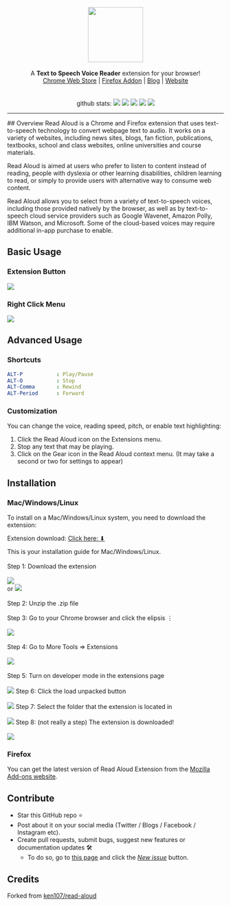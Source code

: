 
<div align="center">
	<img src="img/icon.png" width="128" height="128">
	<br>
	<br>
	A <b>Text to Speech Voice Reader</b> extension for your browser!
</div>

<div align="center">
	<a href="https://chrome.google.com/webstore/detail/read-aloud-a-text-to-spee/hdhinadidafjejdhmfkjgnolgimiaplp">Chrome Web Store</a> | <a href="https://addons.mozilla.org/en-US/firefox/addon/read-aloud/">Firefox Addon</a> | <a href="https://blog.readaloud.app/">Blog</a> | <a href="https://readaloud.app/">Website</a>
</div>

<br>

<div align="center">
    <br> github stats:
    <img src="https://badgen.net/github/stars/aramb-dev/TTS-ARAM">
    <img src="https://badgen.net/github/open-issues/aramb-dev/TTS-ARAM">
    <img src="https://badgen.net/github/open-prs/aramb-dev/TTS-ARAM">
    <img src="https://badgen.net/github/tag/aramb-dev/TTS-ARAM">
    <img src="https://badgen.net/github/license/aramb-dev/TTS-ARAM">
</div>
<hr/>
## Overview
Read Aloud is a Chrome and Firefox extension that uses text-to-speech technology to convert webpage text to audio. It works on a variety of websites, including news sites, blogs, fan fiction, publications, textbooks, school and class websites, online universities and course materials.

Read Aloud is aimed at users who prefer to listen to content instead of reading, people with dyslexia or other learning disabilities, children learning to read, or simply to provide users with alternative way to consume web content.

Read Aloud allows you to select from a variety of text-to-speech voices, including those provided natively by the browser, as well as by text-to-speech cloud service providers such as Google Wavenet, Amazon Polly, IBM Watson, and Microsoft. Some of the cloud-based voices may require additional in-app purchase to enable.

## Basic Usage

### Extension Button
<img src="./languages.gif">

### Right Click Menu
<img src="./demo-right-click.gif">


## Advanced Usage

### Shortcuts

```yaml
ALT-P           : Play/Pause
ALT-O           : Stop
ALT-Comma       : Rewind
ALT-Period      : Forward
```

### Customization

You can change the voice, reading speed, pitch, or enable text highlighting:

1. Click the Read Aloud icon on the Extensions menu.
2. Stop any text that may be playing.
3. Click on the Gear icon in the Read Aloud context menu. (It may take a second or two for settings to appear)


## Installation
### Mac/Windows/Linux
To install on a Mac/Windows/Linux system, you need to download the extension:

Extension download: [Click here: ⬇](./instructions/Extension%20%7C%20TTS-ARAM.zip)

 This is your installation guide for Mac/Windows/Linux. <br><br>
 Step 1: Download the extension<br><br>
<img src="./instructions/dload_zip_gh_menu.jpg"><br>or
<img src="./instructions/dload_zip_link_md.jpg"><br><br>
Step 2: Unzip the .zip file<br><br>
Step 3: Go to your Chrome browser and click the elipsis ⋮<br><br>
<img src="./instructions/chrome_click_....png"><br><br>
Step 4: Go to More Tools => Extensions<br><br>
<img src="./instructions/moretools_exts.jpg"><br><br>
Step 5: Turn on developer mode in the extensions page<br><br>
<img src="./instructions/dev_mode_on.jpg">
Step 6: Click the load unpacked button<br><br>
<img src="./instructions/load_unpacked.jpg">
Step 7: Select the folder that the extension is located in<br><br>
<img src="./instructions/folder_choose.jpg">
Step 8: (not really a step) The extension is downloaded!<br><br>
<img src="./instructions/confirm_done_yay.jpg">

### Firefox
You can get the latest version of Read Aloud Extension from the [Mozilla Add-ons website](https://addons.mozilla.org/en-US/firefox/addon/read-aloud/).

## Contribute

- Star this GitHub repo ⭐️
- Post about it on your social media (Twitter / Blogs / Facebook / Instagram etc).
- Create pull requests, submit bugs, suggest new features or documentation updates 🛠
	- To do so, go to [this page](https://github.com/aramb-dev/TTS-ARAM/issues) and click the [*New issue*](https://github.com/aramb-dev/TTS-ARAM/issues/new) button.

## Credits
Forked from [ken107/read-aloud][def]

[def]: https://github.com/ken107/read-aloud
